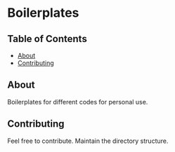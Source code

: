 # Boilerplates

## Table of Contents

- [About](#about)
- [Contributing](#Contributing)

## About <a name = "about"></a>

Boilerplates for different codes for personal use.


## Contributing <a name = "Contributing"></a>

Feel free to contribute. Maintain the directory structure.

